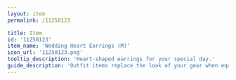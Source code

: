 ```yaml
---
layout: item
permalink: /11250123

title: Item
id: '11250123'
item_name: 'Wedding Heart Earrings (M)'
icon_url: '11250123.png'
tooltip_description: 'Heart-shaped earrings for your special day.'
guide_description: 'Outfit items replace the look of your gear when equipped.'
---
```

